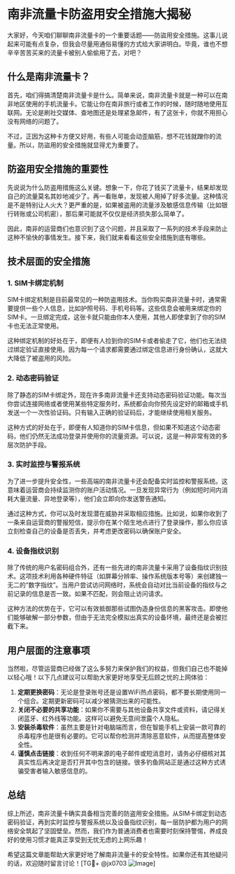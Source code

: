 # 南非流量卡防盗用安全措施大揭秘

大家好，今天咱们聊聊南非流量卡的一个重要话题——防盜用安全措施。这事儿说起来可能有点复杂，但我会尽量用通俗易懂的方式给大家讲明白。毕竟，谁也不想辛辛苦苦买来的流量卡被别人偷偷用了去，对吧？

## 什么是南非流量卡？

首先，咱们得搞清楚南非流量卡是什么。简单来说，南非流量卡就是一种可以在南非地区使用的手机流量卡。它能让你在南非旅行或者工作的时候，随时随地使用互联网。无论是刷社交媒体、查地图还是处理紧急邮件，有了这张卡，你就不用担心没有网络的问题了。

不过，正因为这种卡方便又好用，有些人可能会动歪脑筋，想不花钱就蹭你的流量。所以，防盜用的安全措施就显得尤为重要了。

## 防盗用安全措施的重要性

先说说为什么防盗用措施这么关键。想象一下，你花了钱买了流量卡，结果却发现自己的流量莫名其妙地减少了。再一看账单，发现被人用掉了好多流量。这种情况是不是特别让人火大？更严重的是，如果被盗用的流量涉及敏感信息传输（比如银行转账或公司机密），那后果可能就不仅仅是经济损失那么简单了。

因此，南非的运营商们也意识到了这个问题，并且采取了一系列的技术手段来防止这种不愉快的事情发生。接下来，我们就来看看这些安全措施到底有哪些。

## 技术层面的安全措施

### 1. SIM卡绑定机制

SIM卡绑定机制是目前最常见的一种防盗用技术。当你购买南非流量卡时，通常需要提供一些个人信息，比如护照号码、手机号码等。这些信息会被用来绑定你的SIM卡。一旦绑定完成，这张卡就只能由你本人使用，其他人即使拿到了你的SIM卡也无法正常使用。

这种绑定机制的好处在于，即便有人捡到你的SIM卡或者偷走了它，他们也无法绕过绑定验证直接使用。因为每一个请求都需要通过绑定信息进行身份确认，这就大大降低了被盗用的风险。

### 2. 动态密码验证

除了静态的SIM卡绑定外，现在许多南非流量卡还支持动态密码验证功能。每次当你尝试连接网络或者使用某些特定服务时，系统都会向你预先设定好的邮箱或手机发送一个一次性验证码。只有输入正确的验证码后，才能继续使用相关服务。

这种方式的好处在于，即便有人知道你的SIM卡信息，但如果不知道这个动态密码，他们仍然无法成功登录并使用你的流量资源。可以说，这是一种非常有效的多层次防护手段。

### 3. 实时监控与警报系统

为了进一步提升安全性，一些高端的南非流量卡还会配备实时监控和警报系统。这意味着运营商会持续监测你的账户活动情况。一旦发现异常行为（例如短时间内消耗大量流量、异地登录等），他们会立即向你发送警告通知。

通过这种方式，你可以及时发现潜在威胁并采取相应措施。比如说，如果你收到了一条来自运营商的警报短信，提示你在某个陌生地点进行了登录操作，那么你应该立刻检查自己的设备是否丢失，并考虑更改密码以确保账户安全。

### 4. 设备指纹识别

除了传统的用户名密码组合外，还有一些先进的南非流量卡采用了设备指纹识别技术。这项技术利用各种硬件特征（如屏幕分辨率、操作系统版本号等）来创建独一无二的“数字指纹”。当用户尝试访问网络时，系统会自动对比当前设备的指纹与之前记录的信息是否一致。如果不匹配，则会阻止访问请求。

这种方法的优势在于，它可以有效抵御那些试图伪造身份信息的黑客攻击。即使他们能够破解一部分参数，但由于无法完全模拟出真实的设备环境，最终还是会被拦截下来。

## 用户层面的注意事项

当然啦，尽管运营商已经做了这么多努力来保护我们的权益，但我们自己也不能掉以轻心哦！以下几点建议可以帮助大家更好地享受无后顾之忧的上网体验：

1. **定期更换密码**：无论是登录账号还是设置WiFi热点密码，都不要长期使用同一个组合。定期更新密码可以减少被猜测出来的可能性。
2. **关闭不必要的共享功能**：如果你不需要与其他设备共享文件或资料，请记得关闭蓝牙、红外线等功能。这样可以避免无意间泄露个人隐私。
3. **安装杀毒软件**：虽然主要是针对电脑端而言，但在智能手机上安装一款可靠的杀毒程序也是很有必要的。它可以帮你检测并清除恶意软件，从而提高整体安全性。
4. **谨慎点击链接**：收到任何不明来源的电子邮件或短消息时，请务必仔细核对其真实性后再决定是否打开其中包含的链接。很多钓鱼网站正是通过这种方式诱骗受害者输入敏感信息的。

## 总结

综上所述，南非流量卡确实具备相当完善的防盗用安全措施。从SIM卡绑定到动态密码验证，再到实时监控与警报系统以及设备指纹识别，每一层防护都为用户的网络安全筑起了坚固壁垒。然而，我们作为普通消费者也需要时刻保持警惕，养成良好的使用习惯才能真正享受到无忧无虑的上网乐趣！

希望这篇文章能帮助大家更好地了解南非流量卡的安全特性。如果你还有其他疑问的话，欢迎随时留言讨论！[TG💪+ @jx0703 ![Image](https://github.com/user-attachments/assets/dbca1d08-cadb-493c-b0ec-ad6f7a83f270)]